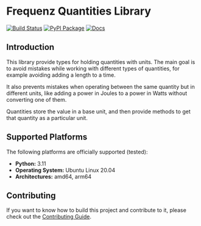 # Frequenz Quantities Library

[![Build Status](https://github.com/frequenz-floss/frequenz-quantities-python/actions/workflows/ci.yaml/badge.svg)](https://github.com/frequenz-floss/frequenz-quantities-python/actions/workflows/ci.yaml)
[![PyPI Package](https://img.shields.io/pypi/v/frequenz-quantities)](https://pypi.org/project/frequenz-quantities/)
[![Docs](https://img.shields.io/badge/docs-latest-informational)](https://frequenz-floss.github.io/frequenz-quantities-python/)

## Introduction

This library provide types for holding quantities with units. The main goal is
to avoid mistakes while working with different types of quantities, for example
avoiding adding a length to a time.

It also prevents mistakes when operating between the same quantity but in
different units, like adding a power in Joules to a power in Watts without
converting one of them.

Quantities store the value in a base unit, and then provide methods to get that
quantity as a particular unit.

## Supported Platforms

The following platforms are officially supported (tested):

- **Python:** 3.11
- **Operating System:** Ubuntu Linux 20.04
- **Architectures:** amd64, arm64

## Contributing

If you want to know how to build this project and contribute to it, please
check out the [Contributing Guide](CONTRIBUTING.md).
